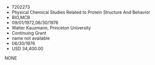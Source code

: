 * 7202273
* Physical Chemical Studies Related to Protein      Structure And Behavior
* BIO,MCB
* 09/01/1972,06/30/1976
* Walter Kauzmann, Princeton University
* Continuing Grant
*   name not available
* 06/30/1976
* USD 34,400.00

NONE